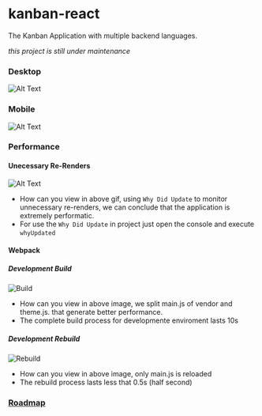 # kanban-react
The Kanban Application with multiple backend languages.

*this project is still under maintenance*

### Desktop
![Alt Text](https://github.com/allangomessl/kanban-react/blob/master/docs/desktop.gif?raw=true)


### Mobile
![Alt Text](https://github.com/allangomessl/kanban-react/blob/master/docs/mobile.gif?raw=true)


### Performance

#### Unecessary Re-Renders
![Alt Text](https://github.com/allangomessl/kanban-react/blob/master/docs/rerender.gif?raw=true)
- How can you view in above gif, using `Why Did Update` to monitor unnecessary re-renders, we can conclude that the application is extremely performatic.
- For use the `Why Did Update` in project just open the console and execute `whyUpdated`

#### Webpack

##### Development Build
![Build](https://github.com/allangomessl/kanban-react/blob/master/docs/webpack_build.gif?raw=true)
- How can you view in above image, we split main.js of vendor and theme.js. that generate better performance.
- The complete build process for developmente enviroment lasts 10s

##### Development Rebuild
![Rebuild](https://github.com/allangomessl/kanban-react/blob/master/docs/webpack_rebuild.gif?raw=true)
- How can you view in above image, only main.js is reloaded
- The rebuild process lasts less that 0.5s (half second)


### [Roadmap](https://github.com/allangomessl/kanban-react/projects/1)
